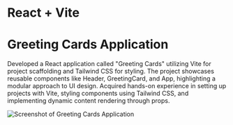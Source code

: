 # React + Vite
# Greeting Cards Application

Developed a React application called "Greeting Cards" utilizing Vite for project scaffolding and Tailwind CSS for styling. The project showcases reusable components like Header, GreetingCard, and App, highlighting a modular approach to UI design. Acquired hands-on experience in setting up projects with Vite, styling components using Tailwind CSS, and implementing dynamic content rendering through props.

![Screenshot of Greeting Cards Application](C:\Users\jkpod\Desktop\Greeting-Cards\src\assets\Screenshot.png)
